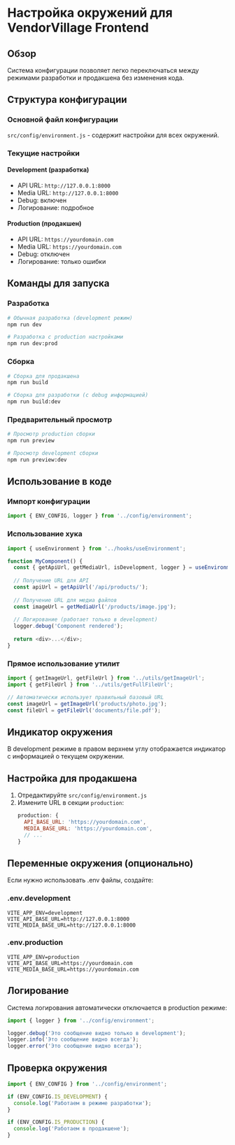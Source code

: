 # Настройка окружений для VendorVillage Frontend

## Обзор

Система конфигурации позволяет легко переключаться между режимами разработки и продакшена без изменения кода.

## Структура конфигурации

### Основной файл конфигурации
`src/config/environment.js` - содержит настройки для всех окружений.

### Текущие настройки

#### Development (разработка)
- API URL: `http://127.0.0.1:8000`
- Media URL: `http://127.0.0.1:8000`
- Debug: включен
- Логирование: подробное

#### Production (продакшен)
- API URL: `https://yourdomain.com`
- Media URL: `https://yourdomain.com`
- Debug: отключен
- Логирование: только ошибки

## Команды для запуска

### Разработка
```bash
# Обычная разработка (development режим)
npm run dev

# Разработка с production настройками
npm run dev:prod
```

### Сборка
```bash
# Сборка для продакшена
npm run build

# Сборка для разработки (с debug информацией)
npm run build:dev
```

### Предварительный просмотр
```bash
# Просмотр production сборки
npm run preview

# Просмотр development сборки
npm run preview:dev
```

## Использование в коде

### Импорт конфигурации
```javascript
import { ENV_CONFIG, logger } from '../config/environment';
```

### Использование хука
```javascript
import { useEnvironment } from '../hooks/useEnvironment';

function MyComponent() {
  const { getApiUrl, getMediaUrl, isDevelopment, logger } = useEnvironment();
  
  // Получение URL для API
  const apiUrl = getApiUrl('/api/products/');
  
  // Получение URL для медиа файлов
  const imageUrl = getMediaUrl('/products/image.jpg');
  
  // Логирование (работает только в development)
  logger.debug('Component rendered');
  
  return <div>...</div>;
}
```

### Прямое использование утилит
```javascript
import { getImageUrl, getFileUrl } from '../utils/getImageUrl';
import { getFileUrl } from '../utils/getFullFileUrl';

// Автоматически использует правильный базовый URL
const imageUrl = getImageUrl('products/photo.jpg');
const fileUrl = getFileUrl('documents/file.pdf');
```

## Индикатор окружения

В development режиме в правом верхнем углу отображается индикатор с информацией о текущем окружении.

## Настройка для продакшена

1. Отредактируйте `src/config/environment.js`
2. Измените URL в секции `production`:
   ```javascript
   production: {
     API_BASE_URL: 'https://yourdomain.com',
     MEDIA_BASE_URL: 'https://yourdomain.com',
     // ...
   }
   ```

## Переменные окружения (опционально)

Если нужно использовать .env файлы, создайте:

### .env.development
```
VITE_APP_ENV=development
VITE_API_BASE_URL=http://127.0.0.1:8000
VITE_MEDIA_BASE_URL=http://127.0.0.1:8000
```

### .env.production
```
VITE_APP_ENV=production
VITE_API_BASE_URL=https://yourdomain.com
VITE_MEDIA_BASE_URL=https://yourdomain.com
```

## Логирование

Система логирования автоматически отключается в production режиме:

```javascript
import { logger } from '../config/environment';

logger.debug('Это сообщение видно только в development');
logger.info('Это сообщение видно всегда');
logger.error('Это сообщение видно всегда');
```

## Проверка окружения

```javascript
import { ENV_CONFIG } from '../config/environment';

if (ENV_CONFIG.IS_DEVELOPMENT) {
  console.log('Работаем в режиме разработки');
}

if (ENV_CONFIG.IS_PRODUCTION) {
  console.log('Работаем в продакшене');
}
```
